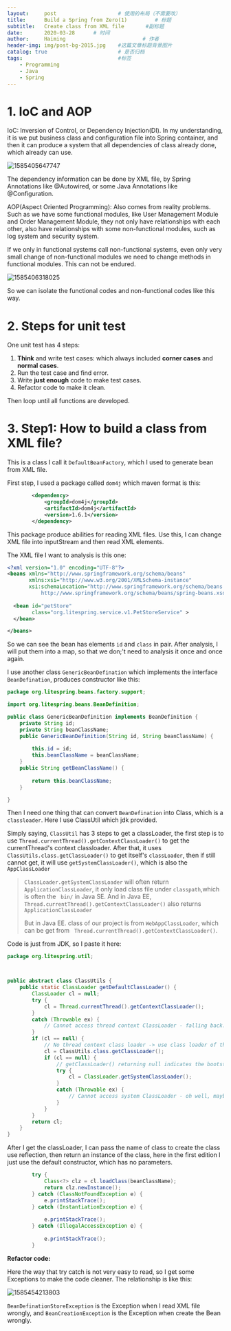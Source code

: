 ```yaml
---
layout:     post   				    # 使用的布局（不需要改）
title:      Build a Spring from Zero(1)  		# 标题 
subtitle:   Create class from XML file       #副标题
date:       2020-03-28		# 时间
author:     Haiming 						# 作者
header-img: img/post-bg-2015.jpg 	#这篇文章标题背景图片
catalog: true 						# 是否归档
tags:								#标签
    - Programming
    - Java
    - Spring
---
```


# 1. IoC and AOP

IoC: Inversion of Control, or Dependency Injection(DI). In my understanding, it is we put business class and configuration file into Spring container, and then it can produce a system that all dependencies of class already done, which already can use.



![1585405647747](/img/1585405647747.png)

The dependency information can be done by XML file, by Spring Annotations like @Autowired, or some Java Annotations like @Configuration. 

AOP(Aspect Oriented Programming):  Also comes from reality problems. Such as we have some functional modules, like User Management Module and Order Management Module, they not only have relationships with each other, also have relationships with some non-functional modules, such as log system and security system. 

If we only in functional systems call non-functional systems, even only very small change of non-functional modules we need to change methods in functional modules. This can not be endured.

![1585406318025](/img/1585406318025.png)

So we can isolate the functional codes and non-functional codes like this way. 

# 2. Steps for unit test

One unit test has 4 steps:

1. **Think** and write test cases: which always included **corner cases** and **normal cases**.
2. Run the test case and find error.
3. Write **just enough** code to make test cases.
4. Refactor code to make it clean.

Then loop until all functions are developed.

# 3. Step1: How to build a class from XML file?

This is a class I call it `DefaultBeanFactory`, which I used to generate bean from XML file. 

First step, I used a package called `dom4j` which maven format is this:

```xml
		<dependency>
			<groupId>dom4j</groupId>
			<artifactId>dom4j</artifactId>
			<version>1.6.1</version>
		</dependency>
```

This package produce abilities for reading XML files. Use this, I can change XML file into inputStream and then read XML elements. 

The XML file I want to analysis is this one:

```xml
<?xml version="1.0" encoding="UTF-8"?>
<beans xmlns="http://www.springframework.org/schema/beans"
       xmlns:xsi="http://www.w3.org/2001/XMLSchema-instance"
       xsi:schemaLocation="http://www.springframework.org/schema/beans
           http://www.springframework.org/schema/beans/spring-beans.xsd">
  
  <bean id="petStore"
        class="org.litespring.service.v1.PetStoreService" >   
  </bean> 

</beans>
```

So we can see the bean has elements `id` and `class` in pair. After analysis, I will put them into a map, so that we don;'t need to analysis it once and once again. 

I use another class `GenericBeanDefination` which implements the interface `BeanDefination`, produces constructor like this:

```java
package org.litespring.beans.factory.support;

import org.litespring.beans.BeanDefinition;

public class GenericBeanDefinition implements BeanDefinition {
	private String id;
	private String beanClassName;
	public GenericBeanDefinition(String id, String beanClassName) {
		
		this.id = id;
		this.beanClassName = beanClassName;
	}
	public String getBeanClassName() {
		
		return this.beanClassName;
	}

}
```

Then I need one thing that can convert `BeanDefination` into Class, which is a `classloader`. Here I use ClassUtil which jdk provided. 

Simply saying, `ClassUtil` has 3 steps to get a classLoader, the first step is to use `Thread.currentThread().getContextClassLoader()` to get the currentThread's context classloader. After that, it uses `ClassUtils.class.getClassLoader()` to get itself's `classLoader`, then if still cannot get, it will use `getSystemClassLoader()`, which is also the `AppClassLoader`

> `ClassLoader.getSystemClassLoader` will often return `ApplicationClassLoader`, it only load class file under `classpath`,which is often the ` bin/` in Java SE. And in Java EE, `Thread.currentThread().getContextClassLoader()` also returns `ApplicationClassLoader`
>
> But in Java EE. class of our project is from `WebAppClassLoader`, which can be get from `	Thread.currentThread().getContextClassLoader()`. 

Code is just from JDK, so I paste it here:

```java
package org.litespring.util;



public abstract class ClassUtils {
	public static ClassLoader getDefaultClassLoader() {
		ClassLoader cl = null;
		try {
			cl = Thread.currentThread().getContextClassLoader();
		}
		catch (Throwable ex) {
			// Cannot access thread context ClassLoader - falling back...
		}
		if (cl == null) {
			// No thread context class loader -> use class loader of this class.
			cl = ClassUtils.class.getClassLoader();
			if (cl == null) {
				// getClassLoader() returning null indicates the bootstrap ClassLoader
				try {
					cl = ClassLoader.getSystemClassLoader();
				}
				catch (Throwable ex) {
					// Cannot access system ClassLoader - oh well, maybe the caller can live with null...
				}
			}
		}
		return cl;
	}
}

```

After I get the classLoader, I can pass the name of class to create the class use reflection, then return an instance of the class,  here in the first edition I just use the default constructor, which has no parameters. 

```java
		try {
			Class<?> clz = cl.loadClass(beanClassName);
			return clz.newInstance();
		} catch (ClassNotFoundException e) {			
			e.printStackTrace();
		} catch (InstantiationException e) {
			
			e.printStackTrace();
		} catch (IllegalAccessException e) {
			
			e.printStackTrace();
		}
```

**Refactor code:**

Here the way that try catch is not very easy to read, so I get some Exceptions to make the code cleaner. The relationship is like this:

![1585454213803](/img/1585454213803.png)

`BeanDefinationStoreException` is the Exception when I read XML file wrongly, and `BeanCreationException` is the Exception when create the Bean wrongly.

